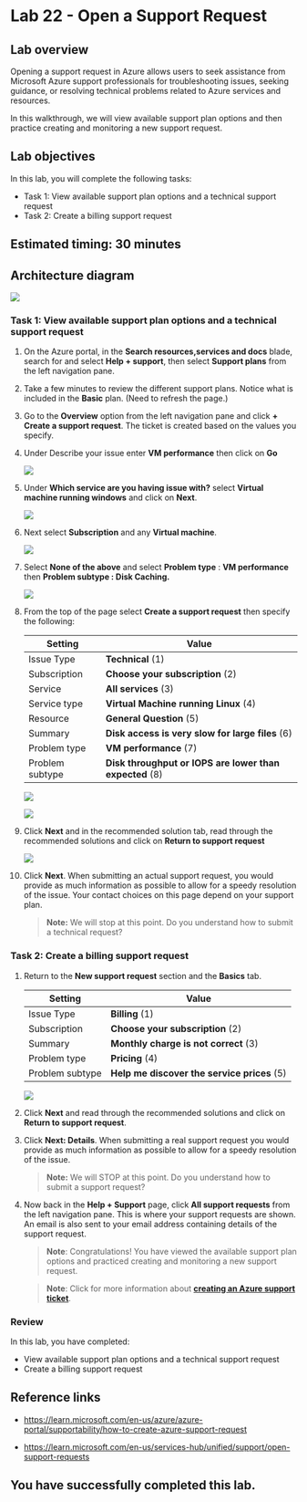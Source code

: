 # Lab 22 - Open a Support Request

## Lab overview


Opening a support request in Azure allows users to seek assistance from Microsoft Azure support professionals for troubleshooting issues, seeking guidance, or resolving technical problems related to Azure services and resources.

In this walkthrough, we will view available support plan options and then practice creating and monitoring a new support request.

## Lab objectives

In this lab, you will complete the following tasks:

+ Task 1: View available support plan options and a technical support request
+ Task 2: Create a billing support request
  
## Estimated timing: 30 minutes

## Architecture diagram

![](../images/az900lab22.png)

### Task 1: View available support plan options and a technical support request

1. On the Azure portal, in the  **Search resources,services and docs** blade, search for and select **Help + support**, then select **Support plans** from the left navigation pane.

1. Take a few minutes to review the different support plans. Notice what is included in the **Basic** plan. (Need to refresh the page.)

1. Go to the **Overview** option from the left navigation pane and click **+ Create a support request**. The ticket is created based on the values you specify. 

1. Under Describe your issue enter **VM performance** then click on **Go**

    ![](../images/lab04-image13.png)
   
1. Under **Which service are you having issue with?** select **Virtual machine running windows** and click on **Next**.

     ![](../images/lab04-image14.png)
   
1. Next select **Subscription** and any **Virtual machine**.

    ![](../images/lab04-image15.png)

1. Select **None of the above** and select **Problem type** : **VM performance** then **Problem subtype : Disk Caching.**

   ![](../images/lab04-image16.png)

1. From the top of the page select **Create a support request** then specify the following:
     
    | Setting | Value|
    |----|--------|
    | Issue Type| **Technical** (1) |
    | Subscription | **Choose your subscription** (2) |
    | Service | **All services** (3) |
    | Service type | **Virtual Machine running Linux** (4) |
    | Resource | **General Question** (5)|
    | Summary | **Disk access is very slow for large files** (6) |
    | Problem type | **VM performance** (7) |
    | Problem subtype | **Disk throughput or IOPS are lower than expected** (8) |    

    ![](../images/st.png)
   
    ![](../images/lab22-image3.png)

1. Click **Next** and in the recommended solution tab, read through the recommended solutions and click on **Return to support request**

   ![](../images/lab22-image2.png)

1. Click **Next**. When submitting an actual support request, you would provide as much information as possible to allow for a speedy resolution of the issue. Your contact choices on this page depend on your support plan. 

    >**Note:** We will stop at this point. Do you understand how to submit a technical request?

### Task 2: Create a billing support request

1. Return to the **New support request** section and the **Basics** tab. 

    | Setting | Value|
    |----|--------|
    | Issue Type| **Billing** (1)|
    | Subscription | **Choose your subscription** (2) |
    | Summary | **Monthly charge is not correct** (3)|
    | Problem type | **Pricing** (4)|
    | Problem subtype | **Help me discover the service prices** (5) |    

    ![](../images/lab22-image1.png)

1. Click **Next** and read through the recommended solutions and click on **Return to support request**.

1. Click **Next: Details**.  When submitting a real support request you would provide as much information as possible to allow for a speedy resolution of the issue. 

    >**Note:** We will STOP at this point. Do you understand how to submit a support request?

1. Now back in the **Help + Support** page, click **All support requests** from the left navigation pane. This is where your support requests are shown. An email is also sent to your email address containing details of the support request.

   >**Note**: Congratulations! You have viewed the available support plan options and practiced creating and monitoring a new support request.

   >**Note**: Click for more information about [**creating an Azure support ticket**](https://azure.microsoft.com/en-us/support/create-ticket).

### Review
In this lab, you have completed:

- View available support plan options and a technical support request
- Create a billing support request

## Reference links

- https://learn.microsoft.com/en-us/azure/azure-portal/supportability/how-to-create-azure-support-request
  
- https://learn.microsoft.com/en-us/services-hub/unified/support/open-support-requests
  
## You have successfully completed this lab.
